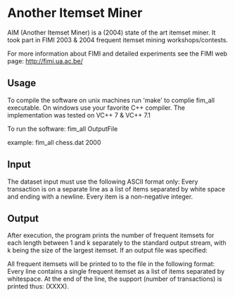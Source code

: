 # Another Itemset Miner
AIM (Another Itemset Miner) is a (2004) state of the art itemset miner. It took part in FIMI 2003 & 2004 frequent itemset mining workshops/contests.

For more information about FIMI and detailed experiments see the FIMI web page:
http://fimi.ua.ac.be/

## Usage
To compile the software on unix machines run 'make' to complie fim_all executable. On windows use your favorite C++ compiler. The implementation was tested on VC++ 7 & VC++ 7.1

To run the software:
fim_all <InputFile> <MinSupport> OutputFile

example:
fim_all chess.dat 2000

## Input
The dataset input must use the following ASCII format only:
Every transaction is on a separate line as a list of items separated by white space and ending with a newline.
Every item is a non-negative integer.

## Output
After execution, the program prints the number of frequent itemsets for each length between 1 and k separately to the standard output stream, with k being the size of the largest itemset.
If an output file was specified:

All frequent itemsets will be printed to to the file in the following format:
Every line contains a single frequent itemset as a list of items separated by whitespace. At the end of the line, the support (number of transactions) is printed thus: (XXXX). 
